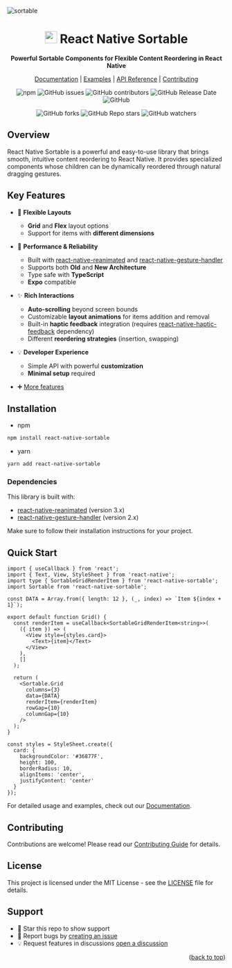 <a name="readme-top"></a>

![sortable](https://github.com/user-attachments/assets/fe66c312-54b3-4a91-aaee-2bc48c761f34)

<!-- PROJECT LOGO AND TITLE -->
<div align="center">

# <img src="https://github.com/user-attachments/assets/e7dbfceb-63a4-42ef-8c68-f8396a2fbf2e" width="28" /> React Native Sortable

**Powerful Sortable Components for Flexible Content Reordering in React Native**

[Documentation](.) | [Examples](.) | [API Reference](.) | [Contributing](.) <!-- TODO - add links -->

![npm](https://img.shields.io/npm/dw/react-native-smart-sortable?color=ffd53e)
![GitHub issues](https://img.shields.io/github/issues/MatiPl01/react-native-smart-sortable?color=ffd53e)
![GitHub contributors](https://img.shields.io/github/contributors/MatiPl01/react-native-smart-sortable?color=ffd53e)
![GitHub Release Date](https://img.shields.io/github/release-date/MatiPl01/react-native-smart-sortable?color=ffd53e)
![GitHub](https://img.shields.io/github/license/MatiPl01/react-native-smart-sortable?color=ffd53e)

![GitHub forks](https://img.shields.io/github/forks/MatiPl01/react-native-smart-sortable?style=social)
![GitHub Repo stars](https://img.shields.io/github/stars/MatiPl01/react-native-smart-sortable?style=social)
![GitHub watchers](https://img.shields.io/github/watchers/MatiPl01/react-native-smart-sortable?style=social)

</div>

## Overview

React Native Sortable is a powerful and easy-to-use library that brings smooth, intuitive content reordering to React Native. It provides specialized components whose children can be dynamically reordered through natural dragging gestures.

## Key Features

- 🎯 **Flexible Layouts**

  - **Grid** and **Flex** layout options
  - Support for items with **different dimensions**

- 🚀 **Performance & Reliability**

  - Built with [react-native-reanimated](https://docs.swmansion.com/react-native-reanimated/) and [react-native-gesture-handler](https://docs.swmansion.com/react-native-gesture-handler/)
  - Supports both **Old** and **New Architecture**
  - Type safe with **TypeScript**
  - **Expo** compatible

- ✨ **Rich Interactions**

  - **Auto-scrolling** beyond screen bounds
  - Customizable **layout animations** for items addition and removal
  - Built-in **haptic feedback** integration (requires [react-native-haptic-feedback](https://github.com/mkuczera/react-native-haptic-feedback) dependency)
  - Different **reordering strategies** (insertion, swapping)

- 💡 **Developer Experience**

  - Simple API with powerful **customization**
  - **Minimal setup** required

- ➕ [More features](.) <!-- TODO - add link -->

## Installation

- npm

```sh
npm install react-native-sortable
```

- yarn

```sh
yarn add react-native-sortable
```

### Dependencies

This library is built with:

- [react-native-reanimated](https://docs.swmansion.com/react-native-reanimated/) (version 3.x)
- [react-native-gesture-handler](https://docs.swmansion.com/react-native-gesture-handler/) (version 2.x)

Make sure to follow their installation instructions for your project.

## Quick Start

```tsx
import { useCallback } from 'react';
import { Text, View, StyleSheet } from 'react-native';
import type { SortableGridRenderItem } from 'react-native-sortable';
import Sortable from 'react-native-sortable';

const DATA = Array.from({ length: 12 }, (_, index) => `Item ${index + 1}`);

export default function Grid() {
  const renderItem = useCallback<SortableGridRenderItem<string>>(
    ({ item }) => (
      <View style={styles.card}>
        <Text>{item}</Text>
      </View>
    ),
    []
  );

  return (
    <Sortable.Grid
      columns={3}
      data={DATA}
      renderItem={renderItem}
      rowGap={10}
      columnGap={10}
    />
  );
}

const styles = StyleSheet.create({
  card: {
    backgroundColor: '#36877F',
    height: 100,
    borderRadius: 10,
    alignItems: 'center',
    justifyContent: 'center'
  }
});
```

For detailed usage and examples, check out our [Documentation](.). <!-- TODO - add link to docs -->

## Contributing

Contributions are welcome! Please read our [Contributing Guide](.) for details. <!-- TODO - add link to contributions -->

## License

This project is licensed under the MIT License - see the [LICENSE](LICENSE) file for details.

## Support

- 🌟 Star this repo to show support
- 🐛 Report bugs by [creating an issue](https://github.com/MatiPl01/react-native-sortable/issues)
- 💡 Request features in discussions [open a discussion](https://github.com/MatiPl01/react-native-sortable/discussions) <!-- TODO - setup discussions -->

<p align="right">(<a href="#readme-top">back to top</a>)</p>
